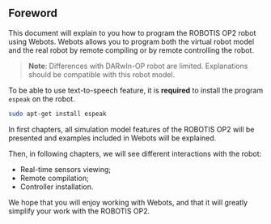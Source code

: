 ## Foreword

This document will explain to you how to program the ROBOTIS OP2 robot using Webots.
Webots allows you to program both the virtual robot model and the real robot by remote compiling or by remote controlling the robot.

>**Note**: Differences with DARwIn-OP robot are limited.
Explanations should be compatible with this robot model.

To be able to use text-to-speech feature, it is **required** to install the program `espeak` on the robot.

```sh
sudo apt-get install espeak
```

In first chapters, all simulation model features of the ROBOTIS OP2 will be presented and examples included in Webots will be explained.

Then, in following chapters, we will see different interactions with the robot:
- Real-time sensors viewing;
- Remote compilation;
- Controller installation.

We hope that you will enjoy working with Webots, and that it will greatly simplify your work with the ROBOTIS OP2.
